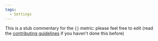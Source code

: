 ```yaml
---
tags:
  - Settings
---
```


This is a stub commentary for the `{}` metric: please feel free to edit (read the
[contributing guidelines](https://github.com/mozilla/glean-annotations/blob/main/CONTRIBUTING.md)
if you haven't done this before)
